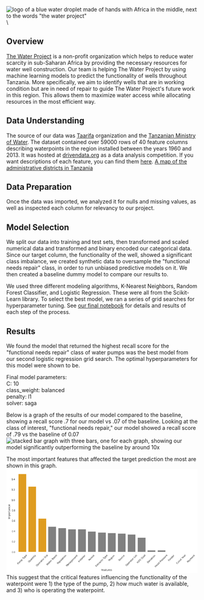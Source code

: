 ![logo of a blue water droplet made of hands with Africa in the middle, next to the words "the water project"](./images/The_Water_Project.png)
\
\
## Overview

[The Water Project](https://thewaterproject.org/how-we-work) is a non-profit organization which helps to reduce water scarcity in sub-Saharan Africa by providing the necessary resources for water well construction. Our team is helping The Water Project by using machine learning models to predict the functionality of wells throughout Tanzania. More specifically, we aim to identify wells that are in working condition but are in need of repair to guide The Water Project's future work in this region. This allows them to maximize water access while allocating resources in the most efficient way.

## Data Understanding

The source of our data was [Taarifa](http://taarifa.org/) organization and the [Tanzanian Ministry of Water](http://maji.go.tz/). The dataset contained over 59000 rows of 40 feature columns describing waterpoints in the region installed between the years 1960 and 2013. It was hosted at [drivendata.org](https://www.drivendata.org/competitions/7/pump-it-up-data-mining-the-water-table/page/23/) as a data analysis competition. If you want descriptions of each feature, you can find them [here](https://www.drivendata.org/competitions/7/pump-it-up-data-mining-the-water-table/page/25/).
[A map of the administrative districts in Tanzania](./images/TanzaniaAdministrativeDivisions.png)

## Data Preparation

Once the data was imported, we analyzed it for nulls and missing values, as well as inspected each column for relevancy to our project.

## Model Selection

We split our data into training and test sets, then transformed and scaled numerical data and transformed and binary encoded our categorical data.
Since our target column, the functionality of the well, showed a significant class imbalance, we created synthetic data to oversample the "functional needs repair" class, in order to run unbiased predictive models on it.
We then created a baseline dummy model to compare our results to.

We used three different modeling algorithms, K-Nearest Neighbors, Random Forest Classifier, and Logistic Regression. These were all from the Scikit-Learn library.
To select the best model, we ran a series of grid searches for hyperparameter tuning. See [our final notebook](./Final%20Notebook.ipynb) for details and results of each step of the process.

## Results

We found the model that returned the highest recall score for the "functional needs repair" class of water pumps was the best model from our second logistic regression grid search.
The optimal hyperparameters for this model were shown to be.

Final model parameters:\
C: 10\
class_weight: balanced\
penalty: l1\
solver: saga

Below is a graph of the results of our model compared to the baseline, showing a recall score .7 for our model vs .07 of the baseline. Looking at the class of interest, "functional needs repair," our model showed a recall score of .79 vs the baseline of 0.07
![stacked bar graph with three bars, one for each graph, showing our model significantly outperforming the baseline by around 10x](Model_Prediction_Stack_Bar.png)

The most important features that affected the target prediction the most are shown in this graph.
![A bar graph of the feature importances for every column listed in the source dataframe](./images/pumpfeatsplot.png)\
This suggest that the critical features influencing the functionality of the waterpoint were 1) the type of the pump, 2) how much water is available, and 3) who is operating the waterpoint.

